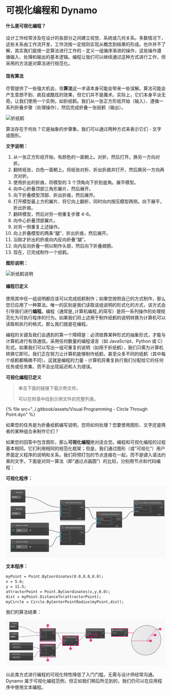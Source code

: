 # 可视化编程和 Dynamo

#### 什么是可视化编程？<a href="#what-is-visual-programming" id="what-is-visual-programming"></a>

设计工作经常涉及在设计的各部分之间建立视觉、系统或几何关系。多数情况下，这些关系由工作流开发，工作流按一定规则实现从概念到结果的形成。也许并不了解，其实我们是按一定算法进行工作的 - 定义一组循序渐进的操作，这些操作遵循输入、处理和输出的基本逻辑。编程让我们可以继续通过这种方式进行工作，但采用的方法是对算法进行规范化。

#### 现有算法 <a href="#algorithms-in-hand" id="algorithms-in-hand"></a>

尽管提供了一些强大机会，但**算法**这一术语本身可能会带来一些误解。算法可能会产生意想不到、疯狂或酷炫的效果，但它们并不是魔术。实际上，它们本身平淡无奇。让我们使用一个实例，如折纸鹤。我们从一张正方形纸开始（输入）、遵循一系列折叠步骤（处理操作），然后完成折叠一张纸鹤（输出）。

![折纸鹤](https://primer.dynamobim.org/01\_Introduction/images/1-1/00-OrigamiCrane.png)

算法存在于何处？它是抽象的步骤集，我们可以通过两种方式来表示它们 - 文字或图形。

**文字说明：**

1. 从一张正方形纸开始，有颜色的一面朝上。对折，然后打开。换另一方向对折。
2. 翻转纸张，白色一面朝上。将纸张对折、折出折痕并打开，然后换另一方向再次对折。
3. 使用折出的折痕，将模型的 3 个顶角向下折到底角。展平模型。
4. 向中心折叠顶部三角形翼片，然后展开。
5. 向下折叠模型顶部、折出折痕，然后展开。
6. 打开模型最上方的翼片、将它向上翻折，同时向内按压模型两侧。向下展平，折出折痕。
7. 翻转模型，然后对另一侧重复步骤 4-6。
8. 向中心折叠顶部翼片。
9. 对另一侧重复上述操作。
10. 向上折叠模型的两条“腿”、折出折痕，然后展开。
11. 沿刚才折出的折痕向内反向折叠“腿”。
12. 向内反向折叠一侧以制作头部，然后向下折叠翅膀。
13. 现在，已完成制作一个纸鹤。

**图形说明：**

![折纸鹤说明](https://primer.dynamobim.org/01\_Introduction/images/1-1/01-OrigamiCraneInstructions.png)

#### 编程已定义 <a href="#programming-defined" id="programming-defined"></a>

使用其中任一组说明都应该可以完成纸鹤制作；如果您按照自己的方式制作，那么您已应用了一种算法。唯一的区别是我们读取该组说明的形式化的方式，该方式会引导我们进行**编程**。编程（通常是_计算机编程_的简写）是将一系列操作的处理规范化为可执行程序的行为。如果我们将上述用于制作纸鹤的说明转换为计算机可以读取和执行的格式，那么我们就是在编程。

编程的关键及我们会遇到的第一个障碍是：必须依靠某种形式的抽象形式，才能与计算机进行有效通信。采用任何数量的编程语言（如 JavaScript、Python 或 C）形式。如果我们可以写出一组可重复的说明（如用于折纸鹤），我们只需为计算机转换它即可。我们正在努力让计算机能够制作纸鹤，甚至众多不同的纸鹤（其中每个纸鹤都略微不同）。这就是编程的力量 - 计算机将重复执行我们分配给它的任何任务或任务集，而不会出现延迟和人为错误。

**可视化编程已定义**

> 单击下面的链接下载示例文件。
>
> 可以在附录中找到示例文件的完整列表。

{% file src="../.gitbook/assets/Visual Programming - Circle Through Point.dyn" %}

如果您的任务是为折叠纸鹤编写说明，您将如何处理？您要使用图形、文字还是两者的某种组合来制作它们？

如果您的回答中包含图形，那么**可视化编程**绝对适合您。编程和可视化编程的过程基本相同。它们利用相同的规范化框架；但是，我们通过图形（或“可视化”）用户界面定义程序的说明和关系。我们将预打包的节点连接在一起，而不是键入语法约束的文字。下面是对同一算法（即“通过点画圆”）的比较，分别用节点和代码编程：

**可视化程序：**

![](./images/a-1/visualProgramming(2).png)

**文本程序：**

```
myPoint = Point.ByCoordinates(0.0,0.0,0.0);
x = 5.6;
y = 11.5;
attractorPoint = Point.ByCoordinates(x,y,0.0);
dist = myPoint.DistanceTo(attractorPoint);
myCircle = Circle.ByCenterPointRadius(myPoint,dist);
```

我们的算法结果：

![](./images/a-1/visualProgramming(1).png)

以此类方式进行编程的可视化特性降低了入门门槛，无需与设计师经常沟通。Dynamo 属于可视化编程范例，但正如我们稍后所见到的，我们仍可以在应用程序中使用文本编程。
